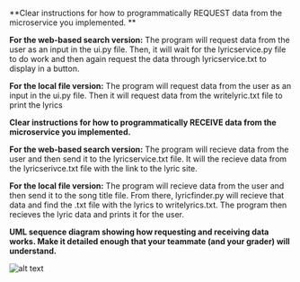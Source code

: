 **Clear instructions for how to programmatically REQUEST data from the microservice you implemented. **

**For the web-based search version:**
The program will request data from the user as an input in the ui.py file. Then, it will wait for the lyricservice.py file to do work and then again request the data through lyricservice.txt to display in a button.

**For the local file version:**
The program will request data from the user as an input in the ui.py file. Then it will request data from the writelyric.txt file to print the lyrics

**Clear instructions for how to programmatically RECEIVE data from the microservice you implemented.**

**For the web-based search version:**
The program will recieve data from the user and then send it to the lyricservice.txt file. It will the recieve data from the lyricserivce.txt file with the link to the lyric site.

**For the local file version:**
The program will recieve data from the user and then send it to the song title file. From there, lyricfinder.py will recieve that data and find the .txt file with the lyrics to writelyrics.txt. The program then recieves the lyric data and prints it for the user.

**UML sequence diagram showing how requesting and receiving data works. Make it detailed enough that your teammate (and your grader) will understand.**

![alt text](https://github.com/victoriacliu/Microsesrvice-A/blob/main/uml/filemanual%20UML.jpeg?raw=true)


